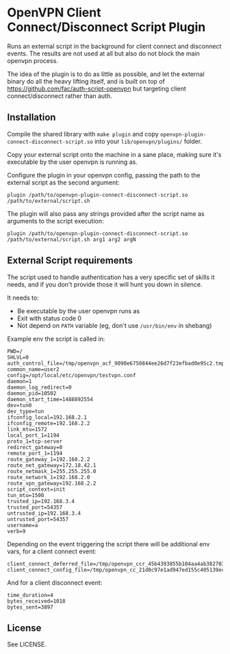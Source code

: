 # OpenVPN Client Connect/Disconnect Script Plugin

Runs an external script in the background for client connect and disconnect events. The results are not used at all but also do not block the main openvpn process.

The idea of the plugin is to do as little as possible, and let the external binary do all the heavy lifting itself, and is built on top of https://github.com/fac/auth-script-openvpn but targeting client connect/disconnect rather than auth.

## Installation

Compile the shared library with `make plugin` and copy `openvpn-plugin-connect-disconnect-script.so` into your `lib/openvpn/plugins/` folder.

Copy your external script onto the machine in a sane place, making sure it's executable by the user openvpn is running as.

Configure the plugin in your openvpn config, passing the path to the external script as the second argument:

    plugin /path/to/openvpn-plugin-connect-disconnect-script.so /path/to/external/script.sh

The plugin will also pass any strings provided after the script name as arguments to the script execution:

    plugin /path/to/openvpn-plugin-connect-disconnect-script.so /path/to/external/script.sh arg1 arg2 argN

## External Script requirements

The script used to handle authentication has a very specific set of skills it needs, and if you don't provide those it will hunt you down in silence.

It needs to:

* Be executable by the user openvpn runs as
* Exit with status code 0
* Not depend on `PATH` variable (eg, don't use `/usr/bin/env` in shebang)

Example env the script is called in:

    PWD=/
    SHLVL=0
    auth_control_file=/tmp/openvpn_acf_9090e6750844ee26d7f23efbad0e95c2.tmp
    common_name=user2
    config=/opt/local/etc/openvpn/testvpn.conf
    daemon=1
    daemon_log_redirect=0
    daemon_pid=10502
    daemon_start_time=1488892554
    dev=tun0
    dev_type=tun
    ifconfig_local=192.168.2.1
    ifconfig_remote=192.168.2.2
    link_mtu=1572
    local_port_1=1194
    proto_1=tcp-server
    redirect_gateway=0
    remote_port_1=1194
    route_gateway_1=192.168.2.2
    route_net_gateway=172.18.42.1
    route_netmask_1=255.255.255.0
    route_network_1=192.168.2.0
    route_vpn_gateway=192.168.2.2
    script_context=init
    tun_mtu=1500
    trusted_ip=192.168.3.4
    trusted_port=54357
    untrusted_ip=192.168.3.4
    untrusted_port=54357
    username=a
    verb=9

Depending on the event triggering the script there will be additional env vars, for a client connect event:

    client_connect_deferred_file=/tmp/openvpn_ccr_45b4393855b104aa4ab382703adc488f.tmp
    client_connect_config_file=/tmp/openvpn_cc_21d0c97e1ad947ed155c405139ecf2a0.tmp

And for a client disconnect event:

    time_duration=4
    bytes_received=1018
    bytes_sent=3897

## License

See LICENSE.
